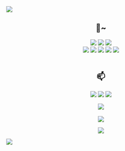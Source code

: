 <img src="https://capsule-render.vercel.app/api?&section=header&type=waving&color=0:c8a2c8,100:9966cc&height=150&text=Hello,%20World!&fontSize=50&fontColor=000000&animation=twinkling" />

<div align="center">
 
## 🌱~
 <img src="https://img.shields.io/badge/PYTHON-3776AB?style=flat-square&logo=python&logoColor=white">
 <img src="https://img.shields.io/badge/C-A8B9CC?style=flat-square&logo=c&logoColor=white">
 <img src="https://img.shields.io/badge/Java-ED8B00?style=flat-square&logo=openjdk&logoColor=white"><br>
 <img src="https://img.shields.io/badge/HTML5-E34F26?style=flat-square&logo=html5&logoColor=white">
 <img src="https://img.shields.io/badge/CSS3-1572B6?style=flat-square&logo=css3&logoColor=white">
 <img src="https://img.shields.io/badge/MySQL-005C84?style=flat-square&logo=mysql&logoColor=white">
 <img src="https://img.shields.io/badge/GitHub-181717?style=flat-square&logo=github&logoColor=white">
 <img src="https://img.shields.io/badge/Git-F05032?style=flat-square&logo=git&logoColor=white"><br><br>



## 📫
 <a href="mailto:godjin11@gmail.com"><img src="https://img.shields.io/badge/GMAIL-EA4335?style=flat-square&logo=Gmail&logoColor=white"></a>
 <a href="https://open.kakao.com/o/s7hVaoNf" target="_blank"><img src="https://img.shields.io/badge/KAKAOTALK-FFCD00?style=flat-square&logo=kakaotalk&logoColor=white"/></a>
 <a href="https://www.instagram.com/ky._.jjj" target="_blank"><img src="https://img.shields.io/badge/INSTAGRAM-E4405F?style=flat-square&logo=instagram&logoColor=white"/></a>



<img src="https://github-readme-stats.vercel.app/api?username=kingy0ujin&show_icons=true&theme=buefy"><br><br>
<img src="https://github-readme-stats.vercel.app/api/top-langs/?username=kingy0ujin&layout=compact&theme=buefy">

<a href="https://hits.seeyoufarm.com"><img src="https://hits.seeyoufarm.com/api/count/incr/badge.svg?url=https%3A%2F%2Fgithub.com%2Fkingy0ujin&count_bg=%23C99FDB&title_bg=%23555555&icon=&icon_color=%23E7E7E7&title=GitHub&edge_flat=false"/></a>

</div>
<img src="https://capsule-render.vercel.app/api?&section=footer&type=waving&color=0:c8a2c8,100:9966cc&height=150" />


<!--
**kingy0ujin/kingy0ujin** is a ✨ _special_ ✨ repository because its `README.md` (this file) appears on your GitHub profile.

Here are some ideas to get you started:

- 🔭 I’m currently working on ...
- 🌱 I’m currently learning ...
- 👯 I’m looking to collaborate on ...
- 🤔 I’m looking for help with ...
- 💬 Ask me about ...
- 📫 How to reach me: ...
- 😄 Pronouns: ...
- ⚡ Fun fact: ...
-->

